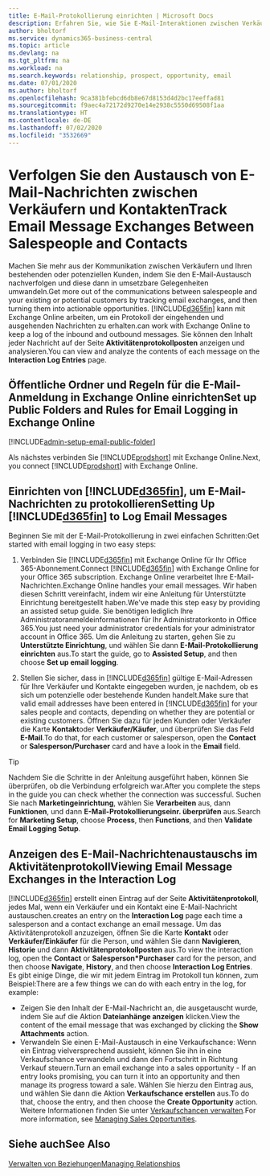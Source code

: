 ```yaml
---
title: E-Mail-Protokollierung einrichten | Microsoft Docs
description: Erfahren Sie, wie Sie E-Mail-Interaktionen zwischen Verkäufern und Kunden in echte Verkaufschancen verwandeln können.
author: bholtorf
ms.service: dynamics365-business-central
ms.topic: article
ms.devlang: na
ms.tgt_pltfrm: na
ms.workload: na
ms.search.keywords: relationship, prospect, opportunity, email
ms.date: 07/01/2020
ms.author: bholtorf
ms.openlocfilehash: 9ca381bfebcd6db8e67d8153d4d2bc17eeffad81
ms.sourcegitcommit: f9aec4a72172d9270e14e2938c5550d69508f1aa
ms.translationtype: HT
ms.contentlocale: de-DE
ms.lasthandoff: 07/02/2020
ms.locfileid: "3532669"
---
```

# <a name="track-email-message-exchanges-between-salespeople-and-contacts"></a><span data-ttu-id="aa167-103">Verfolgen Sie den Austausch von E-Mail-Nachrichten zwischen Verkäufern und Kontakten</span><span class="sxs-lookup"><span data-stu-id="aa167-103">Track Email Message Exchanges Between Salespeople and Contacts</span></span>

<span data-ttu-id="aa167-104">Machen Sie mehr aus der Kommunikation zwischen Verkäufern und Ihren bestehenden oder potenziellen Kunden, indem Sie den E-Mail-Austausch nachverfolgen und diese dann in umsetzbare Gelegenheiten umwandeln.</span><span class="sxs-lookup"><span data-stu-id="aa167-104">Get more out of the communications between salespeople and your existing or potential customers by tracking email exchanges, and then turning them into actionable opportunities.</span></span> [!INCLUDE[d365fin](includes/d365fin_md.md)] <span data-ttu-id="aa167-105">kann mit Exchange Online arbeiten, um ein Protokoll der eingehenden und ausgehenden Nachrichten zu erhalten.</span><span class="sxs-lookup"><span data-stu-id="aa167-105">can work with Exchange Online to keep a log of the inbound and outbound messages.</span></span> <span data-ttu-id="aa167-106">Sie können den Inhalt jeder Nachricht auf der Seite **Aktivitätenprotokollposten** anzeigen und analysieren.</span><span class="sxs-lookup"><span data-stu-id="aa167-106">You can view and analyze the contents of each message on the **Interaction Log Entries** page.</span></span>

## <a name="set-up-public-folders-and-rules-for-email-logging-in-exchange-online"></a><span data-ttu-id="aa167-107">Öffentliche Ordner und Regeln für die E-Mail-Anmeldung in Exchange Online einrichten</span><span class="sxs-lookup"><span data-stu-id="aa167-107">Set up Public Folders and Rules for Email Logging in Exchange Online</span></span>

[!INCLUDE[admin-setup-email-public-folder](includes/admin-setup-email-public-folder.md)]

<span data-ttu-id="aa167-108">Als nächstes verbinden Sie [!INCLUDE[prodshort](includes/prodshort.md)] mit Exchange Online.</span><span class="sxs-lookup"><span data-stu-id="aa167-108">Next, you connect [!INCLUDE[prodshort](includes/prodshort.md)] with Exchange Online.</span></span>

## <a name="setting-up-d365fin-to-log-email-messages"></a><span data-ttu-id="aa167-109">Einrichten von [!INCLUDE[d365fin](includes/d365fin_md.md)], um E-Mail-Nachrichten zu protokollieren</span><span class="sxs-lookup"><span data-stu-id="aa167-109">Setting Up [!INCLUDE[d365fin](includes/d365fin_md.md)] to Log Email Messages</span></span>

<span data-ttu-id="aa167-110">Beginnen Sie mit der E-Mail-Protokollierung in zwei einfachen Schritten:</span><span class="sxs-lookup"><span data-stu-id="aa167-110">Get started with email logging in two easy steps:</span></span>

1. <span data-ttu-id="aa167-111">Verbinden Sie [!INCLUDE[d365fin](includes/d365fin_md.md)] mit Exchange Online für Ihr Office 365-Abonnement.</span><span class="sxs-lookup"><span data-stu-id="aa167-111">Connect [!INCLUDE[d365fin](includes/d365fin_md.md)] with Exchange Online for your Office 365 subscription.</span></span> <span data-ttu-id="aa167-112">Exchange Online verarbeitet Ihre E-Mail-Nachrichten.</span><span class="sxs-lookup"><span data-stu-id="aa167-112">Exchange Online handles your email messages.</span></span> <span data-ttu-id="aa167-113">Wir haben diesen Schritt vereinfacht, indem wir eine Anleitung für Unterstützte Einrichtung bereitgestellt haben.</span><span class="sxs-lookup"><span data-stu-id="aa167-113">We've made this step easy by providing an assisted setup guide.</span></span> <span data-ttu-id="aa167-114">Sie benötigen lediglich Ihre Administratoranmeldeinformationen für Ihr Administratorkonto in Office 365.</span><span class="sxs-lookup"><span data-stu-id="aa167-114">You just need your administrator credentials for your administrator account in Office 365.</span></span> <span data-ttu-id="aa167-115">Um die Anleitung zu starten, gehen Sie zu **Unterstützte Einrichtung**, und wählen Sie dann **E-Mail-Protokollierung einrichten** aus.</span><span class="sxs-lookup"><span data-stu-id="aa167-115">To start the guide, go to **Assisted Setup**, and then choose **Set up email logging**.</span></span>  

2. <span data-ttu-id="aa167-116">Stellen Sie sicher, dass in [!INCLUDE[d365fin](includes/d365fin_md.md)] gültige E-Mail-Adressen für Ihre Verkäufer und Kontakte eingegeben wurden, je nachdem, ob es sich um potenzielle oder bestehende Kunden handelt.</span><span class="sxs-lookup"><span data-stu-id="aa167-116">Make sure that valid email addresses have been entered in [!INCLUDE[d365fin](includes/d365fin_md.md)] for your sales people and contacts, depending on whether they are potential or existing customers.</span></span> <span data-ttu-id="aa167-117">Öffnen Sie dazu für jeden Kunden oder Verkäufer die Karte **Kontakt**oder **Verkäufer/Käufer**, und überprüfen Sie das Feld **E-Mail**.</span><span class="sxs-lookup"><span data-stu-id="aa167-117">To do that, for each customer or salesperson, open the **Contact** or **Salesperson/Purchaser** card and have a look in the **Email** field.</span></span>

> [!Tip]
> <span data-ttu-id="aa167-118">Nachdem Sie die Schritte in der Anleitung ausgeführt haben, können Sie überprüfen, ob die Verbindung erfolgreich war.</span><span class="sxs-lookup"><span data-stu-id="aa167-118">After you complete the steps in the guide you can check whether the connection was successful.</span></span> <span data-ttu-id="aa167-119">Suchen Sie nach **Marketingeinrichtung**, wählen Sie **Verarbeiten** aus, dann **Funktionen**, und dann **E-Mail-Protokollierungseinr. überprüfen** aus.</span><span class="sxs-lookup"><span data-stu-id="aa167-119">Search for **Marketing Setup**, choose **Process**, then **Functions**, and then **Validate Email Logging Setup**.</span></span>

## <a name="viewing-email-message-exchanges-in-the-interaction-log"></a><span data-ttu-id="aa167-120">Anzeigen des E-Mail-Nachrichtenaustauschs im Aktivitätenprotokoll</span><span class="sxs-lookup"><span data-stu-id="aa167-120">Viewing Email Message Exchanges in the Interaction Log</span></span>

[!INCLUDE[d365fin](includes/d365fin_md.md)] <span data-ttu-id="aa167-121">erstellt einen Eintrag auf der Seite **Aktivitätenprotokoll**, jedes Mal, wenn ein Verkäufer und ein Kontakt eine E-Mail-Nachricht austauschen.</span><span class="sxs-lookup"><span data-stu-id="aa167-121">creates an entry on the **Interaction Log** page each time a salesperson and a contact exchange an email message.</span></span> <span data-ttu-id="aa167-122">Um das Aktivitätenprotokoll anzuzeigen, öffnen Sie die Karte **Kontakt** oder **Verkäufer/Einkäufer** für die Person, und wählen Sie dann **Navigieren**, **Historie** und dann **Aktivitätenprotokollposten** aus.</span><span class="sxs-lookup"><span data-stu-id="aa167-122">To view the interaction log, open the **Contact** or **Salesperson\*Purchaser** card for the person, and then choose **Navigate**, **History**, and then choose **Interaction Log Entries**.</span></span> <span data-ttu-id="aa167-123">Es gibt einige Dinge, die wir mit jedem Eintrag im Protokoll tun können, zum Beispiel:</span><span class="sxs-lookup"><span data-stu-id="aa167-123">There are a few things we can do with each entry in the log, for example:</span></span>

- <span data-ttu-id="aa167-124">Zeigen Sie den Inhalt der E-Mail-Nachricht an, die ausgetauscht wurde, indem Sie auf die Aktion **Dateianhänge anzeigen** klicken.</span><span class="sxs-lookup"><span data-stu-id="aa167-124">View the content of the email message that was exchanged by clicking the **Show Attachments** action.</span></span>
- <span data-ttu-id="aa167-125">Verwandeln Sie einen E-Mail-Austausch in eine Verkaufschance: Wenn ein Eintrag vielversprechend aussieht, können Sie ihn in eine Verkaufschance verwandeln und dann den Fortschritt in Richtung Verkauf steuern.</span><span class="sxs-lookup"><span data-stu-id="aa167-125">Turn an email exchange into a sales opportunity - If an entry looks promising, you can turn it into an opportunity and then manage its progress toward a sale.</span></span> <span data-ttu-id="aa167-126">Wählen Sie hierzu den Eintrag aus, und wählen Sie dann die Aktion **Verkaufschance erstellen** aus.</span><span class="sxs-lookup"><span data-stu-id="aa167-126">To do that, choose the entry, and then choose the **Create Opportunity** action.</span></span> <span data-ttu-id="aa167-127">Weitere Informationen finden Sie unter [Verkaufschancen verwalten](marketing-manage-sales-opportunities.md).</span><span class="sxs-lookup"><span data-stu-id="aa167-127">For more information, see [Managing Sales Opportunities](marketing-manage-sales-opportunities.md).</span></span>

## <a name="see-also"></a><span data-ttu-id="aa167-128">Siehe auch</span><span class="sxs-lookup"><span data-stu-id="aa167-128">See Also</span></span>
[<span data-ttu-id="aa167-129">Verwalten von Beziehungen</span><span class="sxs-lookup"><span data-stu-id="aa167-129">Managing Relationships</span></span>](marketing-relationship-management.md)

